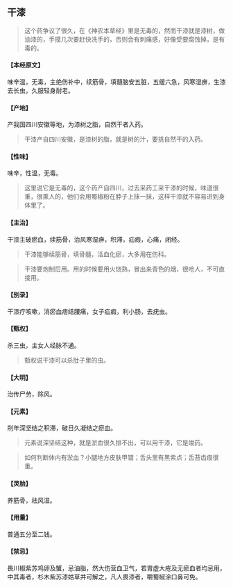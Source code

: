## 干漆

> 这个药争议了很久，在《神农本草经》里是无毒的，然而干漆就是漆树，做油漆的，手摸几次要赶快洗手的，否则会有刺痛感，好像受要腐蚀掉，是有毒的。

#### 【本经原文】
味辛温，无毒，主绝伤补中，续筋骨，填髓脑安五脏，五缓六急，风寒湿痹，生漆去长虫，久服轻身耐老。
#### 【产地】
产我国四川安徽等地，为漆树之脂，自然干者入药。

> 干漆产自四川安徽，是漆树的脂，就是树的汁，要挑自然干的入药。

#### 【性味】
味辛，性温，无毒。

> 这里说它是无毒的，这个药产自四川，过去采药工采干漆的时候，味道很重，很熏人的，他们会用蜀椒粉在脖子上抹一抹，这样干漆就不容易进到身体里了。

#### 【主治】
干漆主破瘀血，续筋骨，治风寒湿痹，积滞，疝瘕，心痛，闭经。

> 干漆能够续筋骨，填骨髓，活血化瘀，大多用在伤科。

> 干漆要炮制后用。用的时候要用火烧熟，冒出来青色的烟，很呛人，不可直接用。

#### 【别录】
干漆疗咳嗽，消瘀血痞结腰痛，女子疝瘕，利小肠，去疣虫。
#### 【甄权】
杀三虫，主女人经脉不通。

> 甄权说干漆可以杀肚子里的虫。

#### 【大明】
治传尸劳，除风。
#### 【元素】
削年深坚结之积滞，破日久凝结之瘀血。

> 元素说深坚结这种，就是淤血很久排不出，可以用干漆，它是竣药。

> 如何判断体内有淤血？小腿地方皮肤甲错；舌头里有黑紫点；‍舌苔齿痕很重。

#### 【灵胎】
养筋骨，祛风湿。
#### 【用量】
普通五分至二钱。
#### 【禁忌】
畏川椒紫苏鸡卵及蟹，忌油脂，然大伤营血卫气，若胃虚大疮及无瘀血者均忌用，中其毒者，杉木紫苏漆姑草并可解之，凡人畏漆者，嚼蜀椒涂口鼻可免。